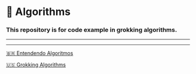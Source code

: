 # :book: Algorithms

### This repository is for code example in grokking algorithms.

---



---

[:brazil: Entendendo Algoritmos](https://www.amazon.com.br/Entendendo-Algoritmos-Ilustrado-Programadores-Curiosos/dp/8575225634/ref=sr_1_1?keywords=entendendo+algoritmos&sr=8-1)

[:us: Grokking Algorithms](https://www.amazon.com.br/Grokking-Algorithms-illustrated-programmers-curious/dp/1617292230/ref=sr_1_1?keywords=grokking+algorithms&sr=8-1&ufe=app_do%3Aamzn1.fos.db68964d-7c0e-4bb2-a95c-e5cb9e32eb12)
